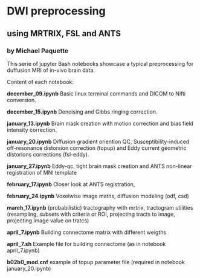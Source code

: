 # DWI preprocessing

## using MRTRIX, FSL and ANTS

### by Michael Paquette


This serie of jupyter Bash notebooks showcase a typical preprocessing for duffusion MRI of in-vivo brain data.  


Content of each notebook:

**december_09.ipynb**
Basic linux terminal commands and DICOM to Nifti conversion.

**december_15.ipynb**
Denoising and Gibbs ringing correction.

**january_13.ipynb**
Brain mask creation with motion correction and bias field intensity correction.

**january_20.ipynb**
Diffusion gradient oriention QC, Susceptibility-induced off-resonance distorsion correction (topup) and Eddy current geometric distorions corrections (fsl-eddy).

**january_27.ipynb**
Eddy-qc, tight brain mask creation and ANTS non-linear registration of MNI template

**february_17.ipynb**
Closer look at ANTS registration, 

**february_24.ipynb**
Voxelwise image maths, diffusion modeling (odf, csd)

**march_17.ipynb**
(probabilistic) tractography with mrtrix, tractogram utilities (resampling, subsets with criteria or ROI, projecting tracts to image, projecting image value on tratcs)

**april_7.ipynb**
Building connectome matrix with different weigths

**april_7.sh**
Example file for building connectome (as in notebook april_7.ipynb)

**b02b0_mod.cnf**
example of topup parameter file (required in notebook january_20.ipynb)



